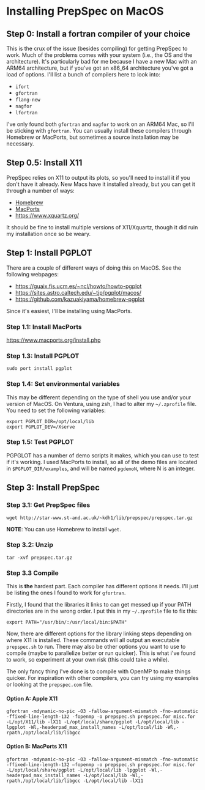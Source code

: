# Installing PrepSpec on MacOS

## Step 0: Install a fortran compiler of your choice
This is the crux of the issue (besides compiling) for getting PrepSpec to work. Much of the problems comes with your system (i.e., the OS and the architecture). It's particularly bad for me because I have a new Mac with an ARM64 architecture, but if you've got an x86_64 architecture you've got a load of options. I'll list a bunch of compilers here to look into:
* ``ifort``
* ``gfortran``
* ``flang-new``
* ``nagfor``
* ``lfortran``

I've only found both ``gfortran`` and ``nagfor`` to work on an ARM64 Mac, so I'll be sticking with ``gfortran``. You can usually install these compilers through Homebrew or MacPorts, but sometimes a source installation may be necessary.


## Step 0.5: Install X11
PrepSpec relies on X11 to output its plots, so you'll need to install it if you don't have it already. New Macs have it installed already, but you can get it through a number of ways:
* [Homebrew](https://brew.sh/)
* [MacPorts](https://www.macports.org/)
* https://www.xquartz.org/

It should be fine to install multiple versions of X11/Xquartz, though it did ruin my installation once so be weary.



## Step 1: Install PGPLOT
There are a couple of different ways of doing this on MacOS. See the following webpages:
* https://guaix.fis.ucm.es/~ncl/howto/howto-pgplot
* https://sites.astro.caltech.edu/~tjp/pgplot/macos/
* https://github.com/kazuakiyama/homebrew-pgplot

Since it's easiest, I'll be installing using MacPorts.

### Step 1.1: Install MacPorts
https://www.macports.org/install.php

### Step 1.3: Install PGPLOT
```
sudo port install pgplot
```

### Step 1.4: Set environmental variables
This may be different depending on the type of shell you use and/or your version of MacOS. On Ventura, using zsh, I had to alter my ``~/.zprofile`` file.
You need to set the following variables:
```
export PGPLOT_DIR=/opt/local/lib
export PGPLOT_DEV=/Xserve
```

### Step 1.5: Test PGPLOT
PGPGLOT has a number of demo scripts it makes, which you can use to test if it's working. I used MacPorts to install, so all of the demo files are located in ``$PGPLOT_DIR/examples``, and will be named ``pgdemoN``, where N is an integer.





## Step 3: Install PrepSpec

### Step 3.1: Get PrepSpec files
```
wget http://star-www.st-and.ac.uk/~kdh1/lib/prepspec/prepspec.tar.gz
```
__NOTE__: You can use Homebrew to install ``wget``.


### Step 3.2: Unzip
```
tar -xvf prepspec.tar.gz
```

### Step 3.3 Compile
This is __the__ hardest part. Each compiler has different options it needs. I'll just be listing the ones I found to work for ``gfortran``.

Firstly, I found that the libraries it links to can get messed up if your PATH directories are in the wrong order. I put this in my ``~/.zprofile`` file to fix this:
```
export PATH="/usr/bin/:/usr/local/bin:$PATH"
```

Now, there are different options for the library linking steps depending on where X11 is installed. These commands will all output an executable ``prepspec.sh`` to run. There may also be other options you want to use to compile (maybe to parallelize better or run quicker). This is what i've found to work, so experiment at your own risk (this could take a while). 

The only fancy thing I've done is to compile with OpenMP to make things quicker. For inspiration with other compilers, you can try using my examples or looking at the ``prepspec.com`` file.


#### Option A: Apple X11
```
gfortran -mdynamic-no-pic -O3 -fallow-argument-mismatch -fno-automatic -ffixed-line-length-132 -fopenmp -o prepspec.sh prepspec.for misc.for -L/opt/X11/lib -lX11 -L/opt/local/share/pgplot -L/opt/local/lib -lpgplot -Wl,-headerpad_max_install_names -L/opt/local/lib -Wl,-rpath,/opt/local/lib/libgcc
```


#### Option B: MacPorts X11
```
gfortran -mdynamic-no-pic -O3 -fallow-argument-mismatch -fno-automatic -ffixed-line-length-132 —fopenmp -o prepspec.sh prepspec.for misc.for -L/opt/local/share/pgplot -L/opt/local/lib -lpgplot -Wl,-headerpad_max_install_names -L/opt/local/lib -Wl,-rpath,/opt/local/lib/libgcc -L/opt/local/lib -lX11
```
